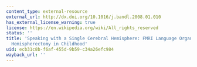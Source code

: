 ```yaml
---
content_type: external-resource
external_url: http://dx.doi.org/10.1016/j.bandl.2008.01.010
has_external_license_warning: true
license: https://en.wikipedia.org/wiki/All_rights_reserved
status: ''
title: 'Speaking with a Single Cerebral Hemisphere: FMRI Language Organization after
  Hemispherectomy in Childhood'
uid: ecb31c8b-f6af-455d-9b59-c34a26efc984
wayback_url: ''
---
```

